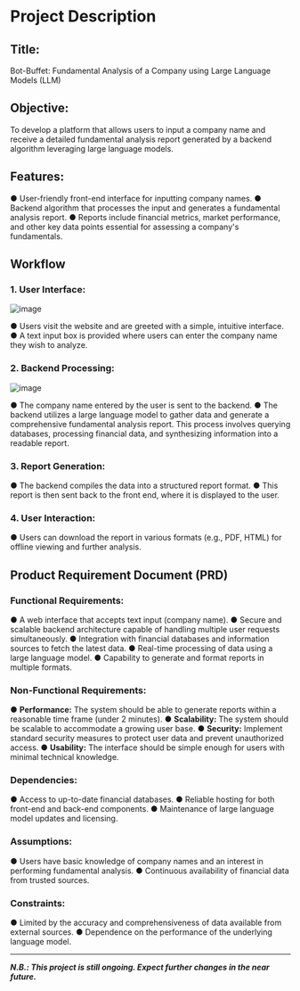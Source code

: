 # Project Description
## Title: 
Bot-Buffet: Fundamental Analysis of a Company using Large Language Models (LLM)
## Objective: 
To develop a platform that allows users to input a company name and receive a detailed fundamental analysis report generated by a backend algorithm leveraging large language models.
## Features:
● User-friendly front-end interface for inputting company names.
● Backend algorithm that processes the input and generates a fundamental analysis report.
● Reports include financial metrics, market performance, and other key data points essential for assessing a company's fundamentals.
## Workflow
### 1. User Interface:
   ![image](https://github.com/ArghaKamalSamanta/Bot-Buffet/assets/97786651/5ffc7e4a-665f-4416-a671-e09f6b54f8b1)

● Users visit the website and are greeted with a simple, intuitive interface.
● A text input box is provided where users can enter the company name they wish to analyze.
### 2. Backend Processing:
![image](https://github.com/ArghaKamalSamanta/Bot-Buffet/assets/97786651/3e8384c2-815f-44b9-ae39-01a73288b836)


● The company name entered by the user is sent to the backend.
● The backend utilizes a large language model to gather data and generate a comprehensive fundamental analysis report. This process involves querying databases, processing financial data, and synthesizing information into a readable report.
### 3. Report Generation:
● The backend compiles the data into a structured report format.
● This report is then sent back to the front end, where it is displayed to the user.
### 4. User Interaction:
● Users can download the report in various formats (e.g., PDF, HTML) for offline viewing and further analysis.
## Product Requirement Document (PRD)
### Functional Requirements:
● A web interface that accepts text input (company name).
● Secure and scalable backend architecture capable of handling multiple user requests simultaneously.
● Integration with financial databases and information sources to fetch the latest data.
● Real-time processing of data using a large language model.
● Capability to generate and format reports in multiple formats.
### Non-Functional Requirements:
● **Performance:** The system should be able to generate reports within a reasonable time frame (under 2 minutes).
● **Scalability:** The system should be scalable to accommodate a growing user base.
● **Security:** Implement standard security measures to protect user data and prevent unauthorized access.
● **Usability:** The interface should be simple enough for users with minimal technical knowledge.
### Dependencies:
● Access to up-to-date financial databases.
● Reliable hosting for both front-end and back-end components.
● Maintenance of large language model updates and licensing.
### Assumptions:
● Users have basic knowledge of company names and an interest in performing fundamental analysis.
● Continuous availability of financial data from trusted sources.
### Constraints:
● Limited by the accuracy and comprehensiveness of data available from external sources.
● Dependence on the performance of the underlying language model.

---------------------------------
**_N.B.: This project is still ongoing. Expect further changes in the near future._**
